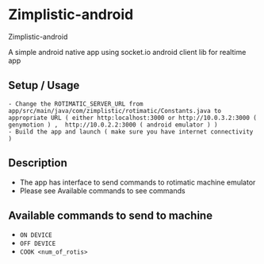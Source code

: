 # Zimplistic-android
Zimplistic-android

A simple android native app using socket.io android client lib for realtime app

## Setup / Usage 

```
- Change the ROTIMATIC_SERVER_URL from  app/src/main/java/com/zimplistic/rotimatic/Constants.java to appropriate URL ( either http:localhost:3000 or http://10.0.3.2:3000 ( genymotion ) ,  http://10.0.2.2:3000 ( android emulator ) )
- Build the app and launch ( make sure you have internet connectivity )
```

## Description
- The app has interface to send commands to rotimatic machine emulator
- Please see Available commands to see commands 

## Available commands to send to machine
- `ON DEVICE`
- `OFF DEVICE`
- `COOK <num_of_rotis>`
